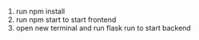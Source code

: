 1. run npm install
2. run npm start to start frontend
3. open new terminal and run flask run to start backend
